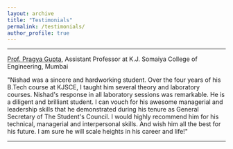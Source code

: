 ```yaml
---
layout: archive
title: "Testimonials"
permalink: /testimonials/
author_profile: true
---
```


-----
[Prof. Pragya Gupta](https://www.linkedin.com/in/pragya-gupta-5a807414/), Assistant Professor at K.J. Somaiya College of Engineering, Mumbai

"Nishad was a sincere and hardworking student. Over the four years of his B.Tech course at KJSCE, I taught him several theory and laboratory courses. Nishad's response in all laboratory sessions was remarkable. He is a diligent and brilliant student. I can vouch for his awesome managerial and leadership skills that he demonstrated during his tenure as General Secretary of The Student's Council. I would highly recommend him for his technical, managerial and interpersonal skills. And wish him all the best for his future. I am sure he will scale heights in his career and life!"

-----
